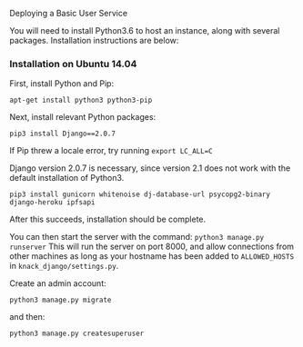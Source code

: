 Deploying a Basic User Service

You will need to install Python3.6 to host an instance, along with several packages. Installation instructions are below:

### Installation on Ubuntu 14.04

First, install Python and Pip:

`apt-get install python3 python3-pip`

Next, install relevant Python packages:

`pip3 install Django==2.0.7`

If Pip threw a locale error, try running `export LC_ALL=C`

Django version 2.0.7 is necessary, since version 2.1 does not work with the default installation of Python3.

`pip3 install gunicorn whitenoise dj-database-url psycopg2-binary django-heroku ipfsapi`

After this succeeds, installation should be complete.

You can then start the server with the command:
`python3 manage.py runserver`
This will run the server on port 8000, and allow connections from other machines as long as your hostname has been added to `ALLOWED_HOSTS` in `knack_django/settings.py`.

Create an admin account:

`python3 manage.py migrate`

and then:

`python3 manage.py createsuperuser`
